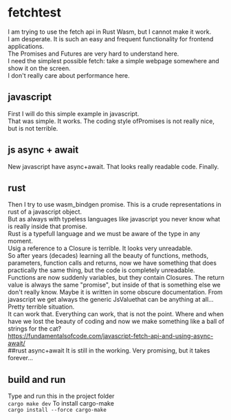 # fetchtest
I am trying to use the fetch api in Rust Wasm, but I cannot make it work.  
I am desperate. It is such an easy and frequent functionality for frontend applications.  
The Promises and Futures are very hard to understand here.  
I need the simplest possible fetch: take a simple webpage somewhere and show it on the screen.  
I don't really care about performance here.  
## javascript
First I will do this simple example in javascript.  
That was simple. It works. The coding style ofPromises is not really nice, but is not terrible.  
## js async + await
New javascript have async+await. That looks really readable code. Finally.  
## rust
Then I try to use wasm_bindgen promise. This is a crude representations in rust of a javascript object.  
But as always with typeless languages like javascript you never know what is really inside that promise.  
Rust is a typefull language and we must be aware of the type in any moment.  
Usig a reference to a Closure is terrible. It looks very unreadable.  
So after years (decades) learning all the beauty of functions, methods, parameters, function calls and returns, now we have something that does practically the same thing, but the code is completely unreadable.  
Functions are now suddenly variables, but they contain Closures. The return value is always the same "promise", but inside of that is something else we don't really know. Maybe it is written in some obscure documentation. From javascript we get always the generic JsValuethat can be anything at all...  
Pretty terrible situation.  
It can work that. Everything can work, that is not the point. Where and when have we lost the beauty of coding and now we make something like a ball of strings for the cat?  
https://fundamentalsofcode.com/javascript-fetch-api-and-using-async-await/  
##rust async+await
It is still in the working. Very promising, but it takes forever...  
## build and run
Type and run this in the project folder  
`cargo make dev`
To install cargo-make  
`cargo install --force cargo-make`





